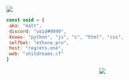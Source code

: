 ![](https://cdn.discordapp.com/attachments/951873536702701570/982837986033012746/199834EF-0221-4AE4-A7E4-AE26973D14BD.png)
```javascript
const void = {
 aka: "matt",
 discord: "void#9999",
 knows: "python", "js", "c", "html", "css",
 selfbot: "ethone.pro",
 host: "regrets.one",
 web: "shitdreams.cf"
}
```

<p align="center">
	<img src="https://lanyard-profile-readme.vercel.app/api/944700400563539989?theme=dark&hideTimestamp=true&hideBadges=false&animated=true&borderRadius=20px&bg=1D1D1D"/>
<!-- 	<br>
	<img src="https://github-readme-streak-stats.herokuapp.com/?user=vexlmao&theme=dark&hide_border=true">
	<br>
	<img src="https://github-readme-stats.vercel.app/api?username=vexlmao&include_all_commits=true&show_icons=true&hide_border=true&hide_title=true&count_private=true&theme=dark">
	<br>
	<img src="https://github-readme-stats.vercel.app/api/top-langs/?username=vexlmao&layout=compact&count_private=true&langs_count=8&hide_border=true&theme=dark"> -->
</p>
